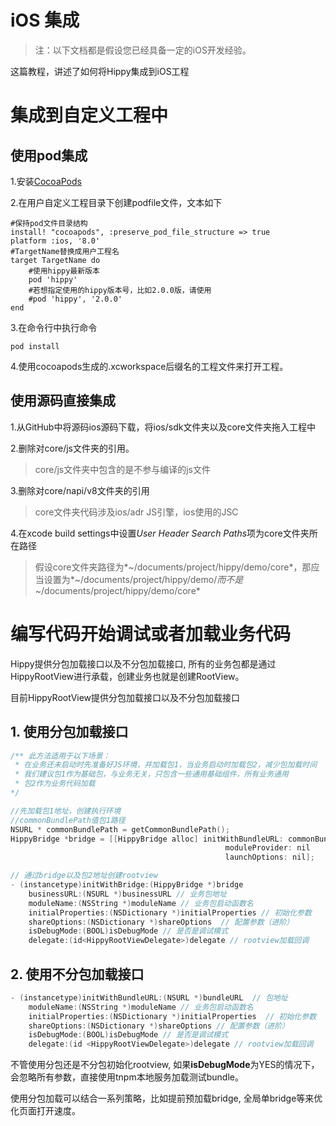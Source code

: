 # iOS 集成

>注：以下文档都是假设您已经具备一定的iOS开发经验。

这篇教程，讲述了如何将Hippy集成到iOS工程

# 集成到自定义工程中

## 使用pod集成

1.安装[CocoaPods](https://cocoapods.org/)

2.在用户自定义工程目录下创建podfile文件，文本如下

```text
#保持pod文件目录结构
install! "cocoapods", :preserve_pod_file_structure => true
platform :ios, '8.0'
#TargetName替换成用户工程名
target TargetName do
    #使用hippy最新版本
    pod 'hippy'
    #若想指定使用的hippy版本号，比如2.0.0版，请使用
    #pod 'hippy', '2.0.0'
end
```
3.在命令行中执行命令

```text
pod install
```
4.使用cocoapods生成的.xcworkspace后缀名的工程文件来打开工程。

## 使用源码直接集成

1.从GitHub中将源码ios源码下载，将ios/sdk文件夹以及core文件夹拖入工程中

2.删除对core/js文件夹的引用。

>core/js文件夹中包含的是不参与编译的js文件

3.删除对core/napi/v8文件夹的引用
>core文件夹代码涉及ios/adr JS引擎，ios使用的JSC

4.在xcode build settings中设置*User Header Search Paths*项为core文件夹所在路径
>假设core文件夹路径为*~/documents/project/hippy/demo/core*，那应当设置为*~/documents/project/hippy/demo/*而不是*~/documents/project/hippy/demo/core*

# 编写代码开始调试或者加载业务代码

Hippy提供分包加载接口以及不分包加载接口, 所有的业务包都是通过HippyRootView进行承载，创建业务也就是创建RootView。

目前HippyRootView提供分包加载接口以及不分包加载接口

## 1. 使用分包加载接口

``` objectivec
/** 此方法适用于以下场景：
 * 在业务还未启动时先准备好JS环境，并加载包1，当业务启动时加载包2，减少包加载时间
 * 我们建议包1作为基础包，与业务无关，只包含一些通用基础组件，所有业务通用
 * 包2作为业务代码加载
*/

//先加载包1地址，创建执行环境
//commonBundlePath值包1路径
NSURL * commonBundlePath = getCommonBundlePath();
HippyBridge *bridge = [[HippyBridge alloc] initWithBundleURL: commonBundlePath
                                                moduleProvider: nil
                                                launchOptions: nil];

// 通过bridge以及包2地址创建rootview
- (instancetype)initWithBridge:(HippyBridge *)bridge  
    businessURL:(NSURL *)businessURL // 业务包地址
    moduleName:(NSString *)moduleName // 业务包启动函数名
    initialProperties:(NSDictionary *)initialProperties // 初始化参数
    shareOptions:(NSDictionary *)shareOptions  // 配置参数（进阶）
    isDebugMode:(BOOL)isDebugMode // 是否是调试模式
    delegate:(id<HippyRootViewDelegate>)delegate // rootview加载回调

```

## 2. 使用不分包加载接口

``` objectivec
- (instancetype)initWithBundleURL:(NSURL *)bundleURL  // 包地址
    moduleName:(NSString *)moduleName // 业务包启动函数名
    initialProperties:(NSDictionary *)initialProperties  // 初始化参数
    shareOptions:(NSDictionary *)shareOptions // 配置参数（进阶）
    isDebugMode:(BOOL)isDebugMode // 是否是调试模式
    delegate:(id <HippyRootViewDelegate>)delegate // rootview加载回调
```

不管使用分包还是不分包初始化rootview, 如果**isDebugMode**为YES的情况下，会忽略所有参数，直接使用tnpm本地服务加载测试bundle。

使用分包加载可以结合一系列策略，比如提前预加载bridge, 全局单bridge等来优化页面打开速度。

